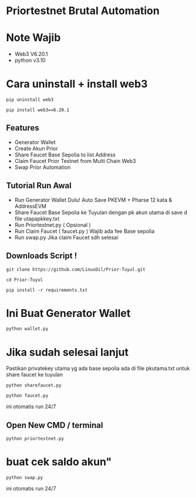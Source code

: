 # Priortestnet Brutal Automation

# Note Wajib 
- Web3 V6.20.1
- python v3.10
# Cara uninstall + install web3
```
pip uninstall web3
```
```
pip install web3==6.20.1
```

## Features 
- Generator Wallet
- Create Akun Prior
- Share Faucet Base Sepolia to list Address
- Claim Faucet Prior Testnet from Multi Chain Web3
- Swap Prior Automation

## Tutorial Run Awal 
- Run Generator Wallet Dulu! Auto Save PKEVM + Pharse 12 kata & AddressEVM
- Share Faucet Base Sepolia ke Tuyulan dengan pk akun utama di save d file utapapkkey.txt
- Run Priortestnet.py ( Opsional )
- Run Claim Faucet ( faucet.py ) Wajib ada fee Base sepolia
- Run swap.py Jika claim Faucet sdh selesai

## Downloads Script ! 

```
git clone https://github.com/LinuxDil/Prior-Tuyul.git
```
```
cd Prior-Tuyul
```
```
pip install -r requirements.txt
```
# Ini Buat Generator Wallet 
```
python wallet.py
```
# Jika sudah selesai lanjut 
Pastikan privatekey utama yg ada base sepolia ada di file pkutama.txt untuk share faucet ke tuyulan
```
python sharefaucet.py
```
```
python faucet.py
```
ini otomatis run 24/7

## Open New CMD / terminal 
```
python priortestnet.py
```
# buat cek saldo akun"
```
python swap.py
````
ini otomatis run 24/7
